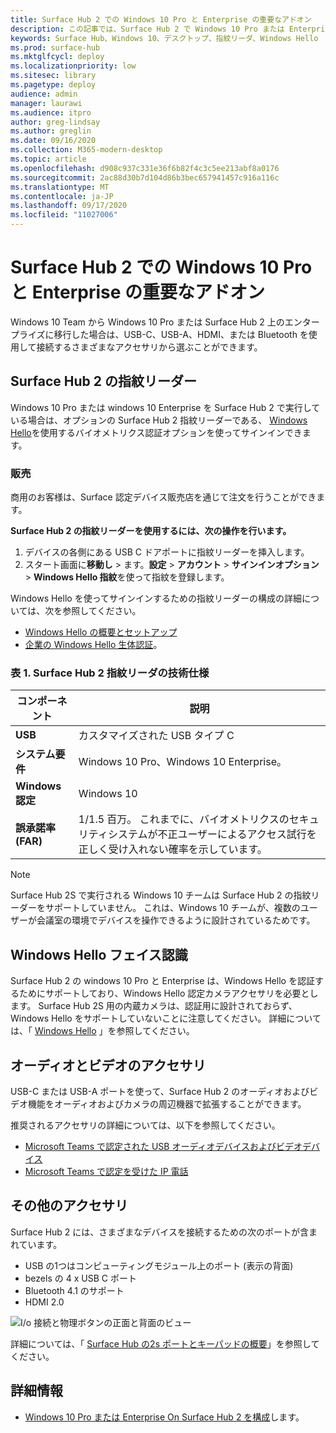 ```yaml
---
title: Surface Hub 2 での Windows 10 Pro と Enterprise の重要なアドオン
description: この記事では、Surface Hub 2 で Windows 10 Pro または Enterprise で使用できるオプションのアクセサリについて説明します。
keywords: Surface Hub、Windows 10、デスクトップ、指紋リーダ、Windows Hello
ms.prod: surface-hub
ms.mktglfcycl: deploy
ms.localizationpriority: low
ms.sitesec: library
ms.pagetype: deploy
audience: admin
manager: laurawi
ms.audience: itpro
author: greg-lindsay
ms.author: greglin
ms.date: 09/16/2020
ms.collection: M365-modern-desktop
ms.topic: article
ms.openlocfilehash: d908c937c331e36f6b82f4c3c5ee213abf8a0176
ms.sourcegitcommit: 2ac88d30b7d104d86b3bec657941457c916a116c
ms.translationtype: MT
ms.contentlocale: ja-JP
ms.lasthandoff: 09/17/2020
ms.locfileid: "11027006"
---
```

# Surface Hub 2 での Windows 10 Pro と Enterprise の重要なアドオン

Windows 10 Team から Windows 10 Pro または Surface Hub 2 上のエンタープライズに移行した場合は、USB-C、USB-A、HDMI、または Bluetooth を使用して接続するさまざまなアクセサリから選ぶことができます。 

## Surface Hub 2 の指紋リーダー

Windows 10 Pro または windows 10 Enterprise を Surface Hub 2 で実行している場合は、オプションの Surface Hub 2 指紋リーダーである、 [Windows Hello](https://docs.microsoft.com/windows-hardware/design/device-experiences/windows-hello)を使用するバイオメトリクス認証オプションを使ってサインインできます。

### 販売

商用のお客様は、Surface 認定デバイス販売店を通じて注文を行うことができます。

**Surface Hub 2 の指紋リーダーを使用するには、次の操作を行います。**

1. デバイスの各側にある USB C ドアポートに指紋リーダーを挿入します。
2. スタート画面に**移動し**  >  ます。**設定**  > **アカウント**  > **サインインオプション**  > **Windows Hello 指紋**を使って指紋を登録します。

Windows Hello を使ってサインインするための指紋リーダーの構成の詳細については、次を参照してください。

- [Windows Hello の概要とセットアップ](https://support.microsoft.com/help/4028017/windows-learn-about-windows-hello-and-set-it-up)
- [企業の Windows Hello 生体認証](https://docs.microsoft.com/windows/security/identity-protection/hello-for-business/hello-biometrics-in-enterprise)。

  
### 表 1. Surface Hub 2 指紋リーダの技術仕様


| コンポーネント                       | 説明                                                                                                                          |
| ------------------------------- | ------------------------------------------------------------------------------------------------------------------------------------ |
| **USB**                         | カスタマイズされた USB タイプ C                                                                                                           |
| **システム要件**          | Windows 10 Pro、Windows 10 Enterprise。                                                                                               |
| **Windows 認定**       | Windows 10                                                                                                                           |
| **誤承諾率 (FAR)** | 1/1.5 百万。 これまでに、バイオメトリクスのセキュリティシステムが不正ユーザーによるアクセス試行を正しく受け入れない確率を示しています。 |


> [!NOTE]
> Surface Hub 2S で実行される Windows 10 チームは Surface Hub 2 の指紋リーダーをサポートしていません。 これは、Windows 10 チームが、複数のユーザーが会議室の環境でデバイスを操作できるように設計されているためです。 
 
## Windows Hello フェイス認識

Surface Hub 2 の windows 10 Pro と Enterprise は、Windows Hello を認証するためにサポートしており、Windows Hello 認定カメラアクセサリを必要とします。 Surface Hub 2S 用の内蔵カメラは、認証用に設計されておらず、Windows Hello をサポートしていないことに注意してください。 詳細については、「 [Windows Hello](https://docs.microsoft.com/windows-hardware/design/device-experiences/windows-hello) 」を参照してください。


## オーディオとビデオのアクセサリ

USB-C または USB-A ポートを使って、Surface Hub 2 のオーディオおよびビデオ機能をオーディオおよびカメラの周辺機器で拡張することができます。

推奨されるアクセサリの詳細については、以下を参照してください。

- [Microsoft Teams で認定された USB オーディオデバイスおよびビデオデバイス](https://docs.microsoft.com/microsoftteams/devices/usb-devices)
- [Microsoft Teams で認定を受けた IP 電話](https://docs.microsoft.com/microsoftteams/devices/teams-ip-phones)



## その他のアクセサリ
Surface Hub 2 には、さまざまなデバイスを接続するための次のポートが含まれています。 

- USB の1つはコンピューティングモジュール上のポート (表示の背面)
- bezels の 4 x USB C ポート
- Bluetooth 4.1 のサポート
- HDMI 2.0

 ![I/o 接続と物理ボタンの正面と背面のビュー](images/hub2s-schematic.png)

詳細については、「 [Surface Hub の2s ポートとキーパッドの概要](surface-hub-2s-port-keypad-overview.md)」を参照してください。


## 詳細情報

- [Windows 10 Pro または Enterprise On Surface Hub 2 を構成](surface-hub-2-post-install.md)します。